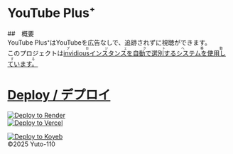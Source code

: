 # YouTube Plus⁺
##　概要
<br>YouTube Plus⁺はYouTubeを広告なしで、追跡されずに視聴ができます。
<br>このプロジェクトは<a href="https://github.com/yuto1106110/invidious-instance-plus-plus.git"><ruby>invidiousインスタンスを自動で選別するシステムを使用しています。<rt>プロジェクトへ移動する</rt></ruby>

# Deploy / デプロイ
<a href="https://render.com/deploy?repo=https://github.com/yuto1106110/YouTube-Plus-Plus.git">
 <img src="https://render.com/images/deploy-to-render-button.svg" alt="Deploy to Render"><br>
</a>
<a href="https://vercel.com/new/clone?repository-url=https://github.com/yuto1106110/YouTube-Plus-Plus.git">
  <img src="https://vercel.com/button" alt="Deploy to Vercel">
</a>

[![Deploy to Koyeb](https://www.koyeb.com/static/images/deploy/button.svg)](https://app.koyeb.com/deploy?type=git&builder=buildpack&repository=github.com/yuto1106110/YouTube-Plus-Plus&branch=main&name=YouTube-Plus-Plus)
<br>
©2025 Yuto-110

